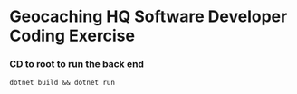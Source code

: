 # Geocaching HQ Software Developer Coding Exercise


### CD to root to run the back end
```
dotnet build && dotnet run
```